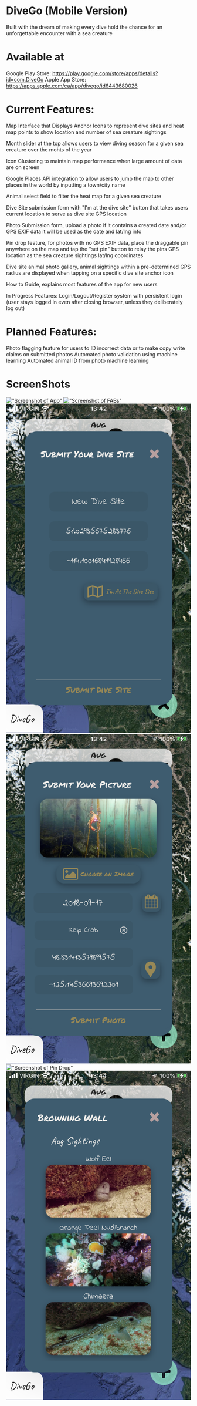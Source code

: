 # DiveGo (Mobile Version) 
Built with the dream of making every dive hold the chance for an unforgettable encounter with a sea creature 


# Available at
Google Play Store: https://play.google.com/store/apps/details?id=com.DiveGo
Apple App Store: https://apps.apple.com/ca/app/divego/id6443680026

# Current Features:

Map Interface that Displays Anchor Icons to represent dive sites and heat map points to show location and number of sea creature sightings 

Month slider at the top allows users to view diving season for a given sea creature over the mohts of the year 

Icon Clustering to maintain map performance when large amount of data are on screen

Google Places API integration to allow users to jump the map to other places in the world by inputting a town/city name

Animal select field to filter the heat map for a given sea creature 

Dive Site submission form with "I'm at the dive site" button that takes users current location to serve as dive site GPS location

Photo Submission form, upload a photo if it contains a created date and/or GPS EXIF data it will be used as the date and lat/lng info 

Pin drop feature, for photos with no GPS EXIF data, place the draggable pin anywhere on the map and tap the "set pin" button to relay the pins GPS location as the sea creature sightings lat/lng coordinates 

Dive site animal photo gallery, animal sightings within a pre-determined GPS radius are displayed when tapping on a specific dive site anchor icon

How to Guide, explains most features of the app for new users 

In Progress Features:
Login/Logout/Register system with persistent login (user stays logged in even after closing browser, unless they deliberately log out)

# Planned Features:

Photo flagging feature for users to ID incorrect data or to make copy write claims on submitted photos
Automated photo validation using machine learning 
Automated animal ID from photo machine learning 


# ScreenShots
!["Screenshot of App"](https://github.com/Freem11/divego-mobile/blob/master/frontend/DiveGoMobile/compnents/png/Main.PNG)
!["Screenshot of FABs"](https://github.com/Freem11/divego-mobile/blob/master/frontend/DiveGoMobile/compnents/png/MainMenu.PNG)
!["Screenshot of Dive Site Form"](https://github.com/Freem11/divego-mobile/blob/master/frontend/DiveGoMobile/compnents/png/NewSite.PNG)
!["Screenshot of Photo Upload Form"](https://github.com/Freem11/divego-mobile/blob/master/frontend/DiveGoMobile/compnents/png/NewPhoto.PNG)
!["Screenshot of Pin Drop"](https://github.com/Freem11/divego-mobile/blob/master/frontend/DiveGoMobile/compnents/png/PInDrop.PNG)
!["Screenshot of Site Photos"](https://github.com/Freem11/divego-mobile/blob/master/frontend/DiveGoMobile/compnents/png/SitePhotos.PNG)
